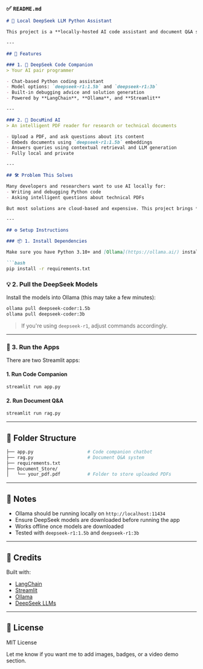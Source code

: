 

### ✅ `README.md`

````markdown
# 🤖 Local DeepSeek LLM Python Assistant

This project is a **locally-hosted AI code assistant and document Q&A system** powered by **DeepSeek LLMs** using **Ollama** and **LangChain**. It provides two core features:

---

## 🚀 Features

### 1. 🧠 DeepSeek Code Companion
> Your AI pair programmer

- Chat-based Python coding assistant
- Model options: `deepseek-r1:1.5b` and `deepseek-r1:3b`
- Built-in debugging advice and solution generation
- Powered by **LangChain**, **Ollama**, and **Streamlit**

---

### 2. 📘 DocuMind AI
> An intelligent PDF reader for research or technical documents

- Upload a PDF, and ask questions about its content
- Embeds documents using `deepseek-r1:1.5b` embeddings
- Answers queries using contextual retrieval and LLM generation
- Fully local and private

---

## 🛠️ Problem This Solves

Many developers and researchers want to use AI locally for:
- Writing and debugging Python code
- Asking intelligent questions about technical PDFs

But most solutions are cloud-based and expensive. This project brings **high-quality LLM capabilities fully offline** using **Ollama**.

---

## ⚙️ Setup Instructions

### 📦 1. Install Dependencies

Make sure you have Python 3.10+ and [Ollama](https://ollama.ai/) installed locally.

```bash
pip install -r requirements.txt
````

### 💡 2. Pull the DeepSeek Models

Install the models into Ollama (this may take a few minutes):

```bash
ollama pull deepseek-coder:1.5b
ollama pull deepseek-coder:3b
```

> If you're using `deepseek-r1`, adjust commands accordingly.

---

### 🧪 3. Run the Apps

There are two Streamlit apps:

#### 1. Run Code Companion

```bash
streamlit run app.py
```

#### 2. Run Document Q\&A

```bash
streamlit run rag.py
```

---

## 📂 Folder Structure

```bash
├── app.py                    # Code companion chatbot
├── rag.py                    # Document Q&A system
├── requirements.txt
├── Document_Store/
│   └── your_pdf.pdf          # Folder to store uploaded PDFs
```

---

## 📌 Notes

* Ollama should be running locally on `http://localhost:11434`
* Ensure DeepSeek models are downloaded before running the app
* Works offline once models are downloaded
* Tested with `deepseek-r1:1.5b` and `deepseek-r1:3b`

---

## 🙌 Credits

Built with:

* [LangChain](https://www.langchain.com/)
* [Streamlit](https://streamlit.io/)
* [Ollama](https://ollama.ai/)
* [DeepSeek LLMs](https://github.com/deepseek-ai)

---

## 📜 License

MIT License


Let me know if you want me to add images, badges, or a video demo section.
